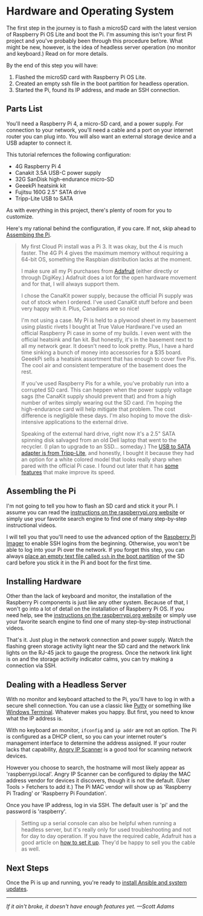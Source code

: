 # Hardware and Operating System
The first step in the journey is to flash a microSD card with the latest version of Raspberry Pi OS Lite and boot the Pi. I'm assuming this isn't your first Pi project and you've probably been through this procedure before. What might be new, however, is the idea of headless server operation (no monitor and keyboard.) Read on for more details.

By the end of this step you will have:
1. Flashed the microSD card with Raspberry Pi OS Lite.
2. Created an empty ssh file in the boot partition for headless operation.
3. Started the Pi, found its IP address, and made an SSH connection.

## Parts List
You'll need a Raspberry Pi 4, a micro-SD card, and a power supply. For connection to your network, you'll need a cable and a port on your internet router you can plug into. You will also want an external storage device and a USB adapter to connect it.

This tutorial refernces the following configuration:
* 4G Raspberry Pi 4
* Canakit 3.5A USB-C power supply
* 32G SanDisk high-endurance micro-SD
* GeeekPi heatsink kit
* Fujitsu 160G 2.5" SATA drive
* Tripp-Lite USB to SATA

As with everything in this project, there's plenty of room for you to customize.

Here's my rational behind the configuration, if you care. If not, skip ahead to [Assembing the Pi](install-hardware-os.md#assembling-the-pi).

>My first Cloud Pi install was a Pi 3. It was okay, but the 4 is much faster. The 4G Pi 4 gives the maximum memory without requiring a 64-bit OS, something the Raspbian distribution lacks at the moment.
>
>I make sure all my Pi purchases from [Adafruit](https://www.adafruit.com/) (either directly or through DigiKey.) Adafruit does a lot for the open hardware movement and for that, I will always support them.
>
>I chose the CanaKit power supply, because the official Pi supply was out of stock when I ordered. I've used CanaKit stuff before and been very happy with it. Plus, Canadians are so nice!
>
> I'm not using a case. My Pi is held to a plywood sheet in my basement using plastic rivets I bought at True Value Hardware.I've used an official Raspberry Pi case in some of my builds. I even went with the official heatsink and fan kit. But honestly, it's in the basement next to all my network gear. It doesn't need to look pretty. Plus, I have a hard time sinking a bunch of money into accessories for a $35 board. GeeekPi sells a heatsink assortment that has enough to cover five Pis. The cool air and consistent temperature of the basement does the rest.
>
>If you've used Raspberry Pis for a while, you've probably run into a corrupted SD card. This can heppen when the power supply voltage sags (the CanaKit supply should prevent that) and from a high number of writes simply wearing out the SD card. I'm hoping the high-endurance card will help mitigate that problem. The cost difference is negligible these days. I'm also hoping to move the disk-intensive applications to the external drive.
>
>Speaking of the external hard drive, right now it's a 2.5" SATA spinning disk salvaged from an old Dell laptop that went to the recycler. (I plan to upgrade to an SSD... someday.) The [USB to SATA adapter is from Tripp-Lite](https://www.tripplite.com/USB-3-0-SuperSpeed-SATA-III-Adapter-Cable-UASP-2-5in-3-5in-SATA-White~U33806NSATAW), and honestly, I bought it because they had an option for a white colored model that looks really sharp when pared with the official Pi case. I found out later that it has [some features](https://en.wikipedia.org/wiki/USB_Attached_SCSI) that make improve its speed.

## Assembling the Pi
I'm not going to tell you how to flash an SD card and stick it your Pi. I assume you can read the [instructions on the raspberrypi.org website](https://www.raspberrypi.org/documentation/installation/installing-images/) or simply use your favorite search engine to find one of many step-by-step instructional videos.

I will tell you that you'll need to use the advanced option of the [Raspberry Pi Imager](https://www.raspberrypi.org/software/) to enable SSH logins from the beginning. Otherwise, you won't be able to log into your Pi over the network. If you forget this step, you can always [place an empty text file called `ssh` in the boot partition](https://www.raspberrypi.com/documentation/computers/configuration.html#setting-up-a-headless-raspberry-pi) of the SD card before you stick it in the Pi and boot for the first time.

## Installing Hardware 
Other than the lack of keyboard and monitor, the installation of the Raspberry Pi components is just like any other system. Because of that, I won't go into a lot of detail on the installation of Raspberry Pi OS. If you need help, see the [instructions on the raspberrypi.org website](https://www.raspberrypi.org/documentation/installation/installing-images/) or simply use your favorite search engine to find one of many step-by-step instructional videos.

That's it. Just plug in the network connection and power supply. Watch the flashing green storage activity light near the SD card and the network link lights on the RJ-45 jack to gauge the progress. Once the network link light is on and the storage activity indicator calms, you can try making a connection via SSH.

## Dealing with a Headless Server
With no monitor and keyboard attached to the Pi, you'll have to log in with a secure shell connection. You can use a classic like [Putty](https://www.chiark.greenend.org.uk/~sgtatham/putty/latest.html) or something like [Windows Terminal](https://www.microsoft.com/en-us/p/windows-terminal). Whatever makes you happy. But first, you need to know what the IP address is.

With no keyboard an monitor, `ifconfig` and `ip addr` are not an option. The Pi is configured as a DHCP client, so you can your internet router's management interface to determine the address assigned. If your router lacks that capability, [Angry IP Scanner](https://angryip.org/download/) is a good tool for scanning network devices.

However you choose to search, the hostname will most likely appear as 'raspberrypi.local'. Angry IP Scanner can be configured to diplay the MAC address vendor for devices it discovers, though it is not the default. (User Tools > Fetchers to add it.) The Pi MAC vendor will show up as 'Raspberry Pi Trading' or 'Raspberry Pi Foundation'.

Once you have IP address, log in via SSH. The default user is 'pi' and the password is 'raspberry'.

>Setting up a serial console can also be helpful when running a headless server, but it's really only for used troubleshooting and not for day to day operation. If you have the required cable, Adafruit has a good article on [how to set it up](https://learn.adafruit.com/adafruits-raspberry-pi-lesson-5-using-a-console-cable/enabling-serial-console). They'd be happy to sell you the cable as well.

## Next Steps
Once the Pi is up and running, you're ready to [install Ansible and system updates](install-ansible-and-system-updates.md).

___
_If it ain't broke, it doesn't have enough features yet. &mdash;Scott Adams_
